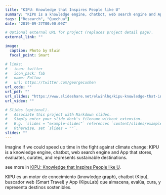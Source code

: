 ```yaml
---
title: "KIPU: Knowledge that Inspires People like U"
summary: "KIPU is a knowledge engine, chatbot, web search engine and App that stores, evaluates, curates, and represents sustainable destinations."
tags: ["Research", "Quechua"]
date: "2019-09-27T00:00:00Z"

# Optional external URL for project (replaces project detail page).
external_link: ""

image:
  caption: Photo by Elwin
  focal_point: Smart

# links:
# - icon: twitter
#   icon_pack: fab
#   name: Follow
#   url: https://twitter.com/georgecushen
url_code: ""
url_pdf: ""
url_slides: "https://www.slideshare.net/elwinlhq/kipu-knowledge-that-inspires-people-like-you-sustainable-travel"
url_video: ""

# Slides (optional).
#   Associate this project with Markdown slides.
#   Simply enter your slide deck's filename without extension.
#   E.g. `slides = "example-slides"` references `content/slides/example-slides.md`.
#   Otherwise, set `slides = ""`.
slides: ""
---
```


Imagine if we could speed up time in the fight against climate change:
KIPU is a knowledge engine, chatbot, web search engine and App that stores, evaluates, curates, and represents sustainable destinations.

see more in [KIPU: Knowledge that Inspires People like U](https://www.slideshare.net/elwinlhq/kipu-knowledge-that-inspires-people-like-you-sustainable-travel).

KIPU es un motor de conocimiento (knowledge graph), chatbot (Kipu), buscador web (Smart Travel) y App (KipuLab) que almacena, evalúa, cura, y representa destinos sostenibles.